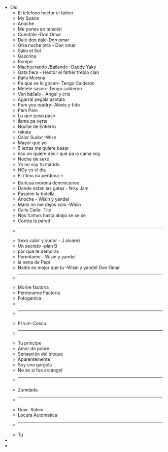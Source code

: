 - Old
	- El telefono hector el father
	- My Space
	- Anoche
	- Me pones en tensión
	- Cuéntale -Don Omar
	- Dale don dale-Don omar
	- Otra noche otra - Don omar
	- Salio el Sol
	- Gasolina
	- Rompe
	- Machucrando /Bailando -Daddy Yaky
	- Gata fiera - Hector el father treblo clan
	- Baila Morena
	- Pa que se lo gocen- Tengo Calderon
	- Metele sason- Tengo calderon
	- Ven báilalo - Angel y cris
	- Agarral pegala azotala
	- Pum you readry- Alexis y fido
	- Pam  Pam
	- Lo que paso paso
	- llame pa verte
	- Noche de Entierro
	- rakata
	- Calor Sudor -Wisn
	- Mayor que yo
	- 5 letras me quiere besar
	- eso no quiere decir que pa la cama voy
	- Noche de sexo
	- Yo no soy tu marido
	- HOy es el dia
	- El ritmo no perdona ⭐
	- Boricua morena dominicanoo
	- Donde estan las gatas - Niky Jam
	- Pasame la botella
	- Anoche - Wisin y yandel
	- Mami no me dejos solo -Wisin
	- Caile Caile- Tito
	- Nos fuimos hasta abajo se se se
	- Contra la pared
	-
	  ---
	- Sexo calor y sudor - J alvarez
	- Un secreto -plan B
	- por que te demoras
	- Permitame - Wisin y yandel
	- la nena de Papi
	- Nadie es mejor que tu -Wisin y yandel Don Omar
	-
	  ---
	- Morire factoria
	- Perdoname Factoria
	- Fotogenica
	-
	-
	  ---
	- Prrum-Coscu
	-
	  ---
	- Tu principe
	- Amor de pobre
	- Sensación del bloque
	- Aparentemente
	- Soy una gargola
	- No se si fue arcangel
	-
	  ---
	- Zumdada
	-
	  ---
	- Dow- Rakim
	- Locura Automatica
	-
	  ---
	- Tu
-
-